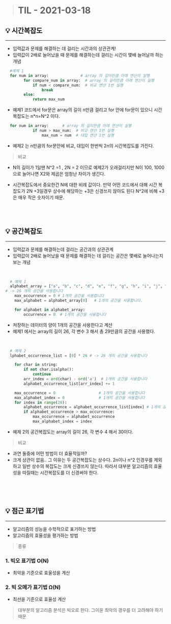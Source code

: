 > # TIL - 2021-03-18

## 💡 시간복잡도

<hr/>

- 입력값과 문제를 해결하는 데 걸리는 시간과의 상관관계!
- 입력값이 2배로 늘어났을 때 문제를 해결하는데 걸리는 시간이 몇배 늘어날까 하는 개념

```python
  #예제 1
  for num in array:              # array 의 길이만큼 아래 연산이 실행
        for compare_num in array:  # array 의 길이만큼 아래 연산이 실행
            if num < compare_num:  # 비교 연산 1번 실행
                break
        else:
            return max_num
```

- 예제1 코드에서 for문은 array의 길이 n만큼 걸리고 for 안에 for문이 있으니 시간복잡도는 n\*n=N^2 이다.

```python
  for num in array:      # array 의 길이만큼 아래 연산이 실행
		    if num > max_num:  # 비교 연산 1번 실행
		        max_num = num  # 대입 연산 1번 실행
```

- 예제2 는 n만큼의 for문안에 비교, 대입이 한번씩 2n의 시간복잡도를 가진다.

> 비교

- N의 길이가 1일땐 N^2 =1 , 2N = 2 이므로 예제2가 오래걸리지만 N이 100, 1000으로 늘어나면 X2와 제곱은 엄청난 차이가 생긴다.

- 시간복잡도에서 중요한건 N에 대한 비례 값이다. 만약 어떤 코드에서 대해 시간 복잡도가 2N +3일경우 상수에 해당하는 +3은 신경쓰지 않아도 된다
  N^2에 비해 +3은 매우 작은 숫자이기 때문.
  <br/><br/>
  <br/><br/>

## 💡 공간복잡도

<hr/>

- 입력값과 문제를 해결하는데 걸리는 공간과의 상관관계
- 입력값이 2배로 늘어났을 때 문제를 해결하는 데 걸리는 공간은 몇배로 늘어나는지 보는 개념

<br/>

```python
  # 예제 1
  alphabet_array = ["a", "b", "c", "d", "e", "f", "g", "h", "i", "j", "k", "l", "m", "n", "o", "p", "q", "r", "s", "t", "u", "v", "x", "y", "z"]
# -> 26 개의 공간을 사용합니다
    max_occurrence = 0 # 1개의 공간을 사용합니다
    max_alphabet = alphabet_array[0]   # 1개의 공간을 사용합니다.

    for alphabet in alphabet_array:
        occurrence = 0  # 1개의 공간을 사용합니다
```

- 저장하는 데이터의 양이 1개의 공간을 사용한다고 계산
- 예제1 에서는 array의 길이 26, 각 변수 3 해서 총 29만큼의 공간을 사용했다.

<br/>

```python
  # 예제 2
  lphabet_occurrence_list = [0] * 26 # -> 26 개의 공간을 사용합니다

    for char in string:
        if not char.isalpha():
            continue
        arr_index = ord(char) - ord('a')  # 1개의 공간을 사용합니다
        alphabet_occurrence_list[arr_index] += 1

    max_occurrence = 0                   # 1개의 공간을 사용합니다
    max_alphabet_index = 0               # 1개의 공간을 사용합니다
    for index in range(26):
        alphabet_occurrence = alphabet_occurrence_list[index] # 1개의 공간을 사용합니다
        if alphabet_occurrence > max_occurrence:
            max_occurrence = alphabet_occurrence
            max_alphabet_index = index
```

- 예제 2의 공간복잡도는 array의 길이 26,
  각 변수 4 해서 30이다.

> 비교

- 과연 둘중에 어떤 방법이 더 효율적일까?
- 크게 상관이 없음.. 그 이유는 두 공간복잡도는 상수다. 2n이나 n^2 인경우를 제외하고 일반 상수의 복잡도는 크게 신경쓰지 않는다. 따라서 대부분 알고리즘의 효율성을 따질때는 시간복잡도를 더 신경써야 한다.

<br/>
<br/>
<br/>

## 💡 점근 표기법

<hr/>

- 알고리즘의 성능을 수학적으로 표기하는 방법
- 알고리즘의 효율성을 평가하는 방법

> 종류

### 1. 빅오 표기법 O(N)

- 최악을 기준으로 효울성을 계산

### 2. 빅 오메가 표기법 Ω(N)

- 최선을 기준으로 효율성 계산

> 대부분의 알고리즘 분석은 빅오로 한다. 그이윤 최악의 경우를 더 고려해야 하기 때문
